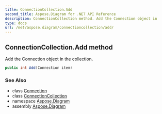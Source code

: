 ```yaml
---
title: ConnectionCollection.Add
second_title: Aspose.Diagram for .NET API Reference
description: ConnectionCollection method. Add the Connection object in the collection
type: docs
url: /net/aspose.diagram/connectioncollection/add/
---
```

## ConnectionCollection.Add method

Add the Connection object in the collection.

```csharp
public int Add(Connection item)
```

### See Also

* class [Connection](../../connection/)
* class [ConnectionCollection](../)
* namespace [Aspose.Diagram](../../connectioncollection/)
* assembly [Aspose.Diagram](../../../)


